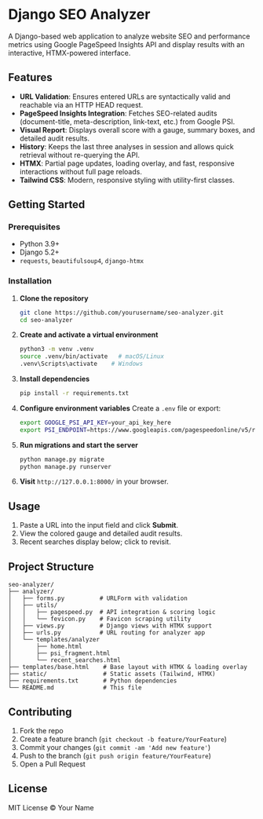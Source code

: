 # Django SEO Analyzer

A Django-based web application to analyze website SEO and performance metrics using Google PageSpeed Insights API and display results with an interactive, HTMX-powered interface.

## Features

* **URL Validation**: Ensures entered URLs are syntactically valid and reachable via an HTTP HEAD request.
* **PageSpeed Insights Integration**: Fetches SEO-related audits (document-title, meta-description, link-text, etc.) from Google PSI.
* **Visual Report**: Displays overall score with a gauge, summary boxes, and detailed audit results.
* **History**: Keeps the last three analyses in session and allows quick retrieval without re-querying the API.
* **HTMX**: Partial page updates, loading overlay, and fast, responsive interactions without full page reloads.
* **Tailwind CSS**: Modern, responsive styling with utility-first classes.

## Getting Started

### Prerequisites

* Python 3.9+
* Django 5.2+
* `requests`, `beautifulsoup4`, `django-htmx`

### Installation

1. **Clone the repository**

   ```bash
   git clone https://github.com/yourusername/seo-analyzer.git
   cd seo-analyzer
   ```

2. **Create and activate a virtual environment**

   ```bash
   python3 -m venv .venv
   source .venv/bin/activate   # macOS/Linux
   .venv\Scripts\activate    # Windows
   ```

3. **Install dependencies**

   ```bash
   pip install -r requirements.txt
   ```

4. **Configure environment variables**
   Create a `.env` file or export:

   ```bash
   export GOOGLE_PSI_API_KEY=your_api_key_here
   export PSI_ENDPOINT=https://www.googleapis.com/pagespeedonline/v5/runPagespeed
   ```

5. **Run migrations and start the server**

   ```bash
   python manage.py migrate
   python manage.py runserver
   ```

6. **Visit** `http://127.0.0.1:8000/` in your browser.

## Usage

1. Paste a URL into the input field and click **Submit**.
2. View the colored gauge and detailed audit results.
3. Recent searches display below; click to revisit.

## Project Structure

```
seo-analyzer/
├── analyzer/
│   ├── forms.py          # URLForm with validation
│   ├── utils/
│   │   ├── pagespeed.py  # API integration & scoring logic
│   │   └── fevicon.py    # Favicon scraping utility
│   ├── views.py          # Django views with HTMX support
│   ├── urls.py           # URL routing for analyzer app
│   └── templates/analyzer
│       ├── home.html
│       ├── psi_fragment.html
│       └── recent_searches.html
├── templates/base.html    # Base layout with HTMX & loading overlay
├── static/                # Static assets (Tailwind, HTMX)
├── requirements.txt       # Python dependencies
└── README.md              # This file
```

## Contributing

1. Fork the repo
2. Create a feature branch (`git checkout -b feature/YourFeature`)
3. Commit your changes (`git commit -am 'Add new feature'`)
4. Push to the branch (`git push origin feature/YourFeature`)
5. Open a Pull Request

## License

MIT License © Your Name
